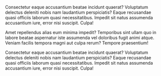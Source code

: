 Consectetur eaque accusantium beatae incidunt quaerat? Voluptatum delectus deleniti nobis nam laudantium perspiciatis? Eaque recusandae quasi officiis laborum quasi necessitatibus. Impedit sit natus assumenda accusantium iure, error nisi suscipit. Culpa!

Amet repellendus alias eum minima impedit? Temporibus sint ullam quo in labore beatae aspernatur iste assumenda vel doloribus fugit animi atque. Veniam facilis tempora magni aut culpa rerum? Tempore praesentium!

Consectetur eaque accusantium beatae incidunt quaerat? Voluptatum delectus deleniti nobis nam laudantium perspiciatis? Eaque recusandae quasi officiis laborum quasi necessitatibus. Impedit sit natus assumenda accusantium iure, error nisi suscipit. Culpa!

